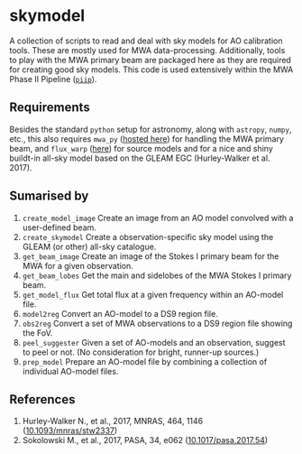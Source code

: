# skymodel
A collection of scripts to read and deal with sky models for AO calibration tools. These are mostly used for MWA data-processing. Additionally, tools to play with the MWA primary beam are packaged here as they are required for creating good sky models. This code is used extensively within the MWA Phase II Pipeline ([`piip`](https://gitlab.com/Sunmish/piip/)).

## Requirements
Besides the standard `python` setup for astronomy, along with `astropy`, `numpy`, etc., this also requires `mwa_py` ([hosted here](https://github.com/MWATelescope/mwa_pb)) for handling the MWA primary beam, and `flux_warp` ([here](https://gitlab.com/Sunmish/flux_warp)) for source models and for a nice and shiny buildt-in all-sky model based on the GLEAM EGC (Hurley-Walker et al. 2017).  

## Sumarised by
1. `create_model_image` Create an image from an AO model convolved with a user-defined beam.
2. `create_skymodel` Create a observation-specific sky model using the GLEAM (or other) all-sky catalogue.
3. `get_beam_image` Create an image of the Stokes I primary beam for the MWA for a given observation.
4. `get_beam_lobes` Get the main and sidelobes of the MWA Stokes I primary beam.
5. `get_model_flux` Get total flux at a given frequency within an AO-model file.
6. `model2reg` Convert an AO-model to a DS9 region file.
7. `obs2reg` Convert a set of MWA observations to a DS9 region file showing the FoV.
8. `peel_suggester` Given a set of AO-models and an observation, suggest to peel or not. (No consideration for bright, runner-up sources.)
9. `prep_model` Prepare an AO-model file by combining a collection of individual AO-model files.

## References
1. Hurley-Walker N., et al., 2017, MNRAS, 464, 1146 ([10.1093/mnras/stw2337](https://doi.org/10.1093/mnras/stw2337))
2. Sokolowski M., et al., 2017, PASA, 34, e062 ([10.1017/pasa.2017.54](https://doi.org/10.1017/pasa.2017.54))